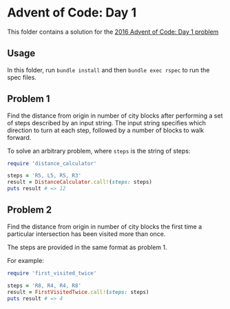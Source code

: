 # Advent of Code: Day 1

This folder contains a solution for the [2016 Advent of Code: Day 1 problem](http://adventofcode.com/2016/day/1)

## Usage

In this folder, run `bundle install` and then `bundle exec rspec` to run 
the spec files.

## Problem 1

Find the distance from origin in number of city blocks after performing
a set of steps described by an input string. The input string specifies
which direction to turn at each step, followed by a number of blocks to 
walk forward.

To solve an arbitrary problem, where `steps` is the string of steps:

```ruby
require 'distance_calculator'

steps = 'R5, L5, R5, R3'
result = DistanceCalculator.call!(steps: steps)
puts result # => 12
```

## Problem 2

Find the distance from origin in number of city blocks the first time a
particular intersection has been visited more than once.

The steps are provided in the same format as problem 1.

For example:

```ruby
require 'first_visited_twice'

steps = 'R8, R4, R4, R8'
result = FirstVisitedTwice.call!(steps: steps)
puts result # => 4
```
